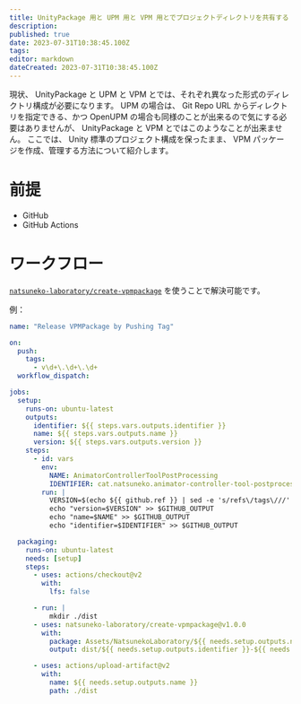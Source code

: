 ```yaml
---
title: UnityPackage 用と UPM 用と VPM 用とでプロジェクトディレクトリを共有する
description: 
published: true
date: 2023-07-31T10:38:45.100Z
tags: 
editor: markdown
dateCreated: 2023-07-31T10:38:45.100Z
---
```



現状、 UnityPackage と UPM と VPM とでは、それぞれ異なった形式のディレクトリ構成が必要になります。
UPM の場合は、 Git Repo URL からディレクトリを指定できる、かつ OpenUPM の場合も同様のことが出来るので気にする必要はありませんが、 UnityPackage と VPM とではこのようなことが出来ません。
ここでは、 Unity 標準のプロジェクト構成を保ったまま、 VPM パッケージを作成、管理する方法について紹介します。

# 前提

* GitHub
* GitHub Actions

# ワークフロー

[`natsuneko-laboratory/create-vpmpackage`](https://github.com/natsuneko-laboratory/create-vpmpackage) を使うことで解決可能です。

例：

```yaml
name: "Release VPMPackage by Pushing Tag"

on:
  push:
    tags:
      - v\d+\.\d+\.\d+
  workflow_dispatch:

jobs:
  setup:
    runs-on: ubuntu-latest
    outputs:
      identifier: ${{ steps.vars.outputs.identifier }}
      name: ${{ steps.vars.outputs.name }}
      version: ${{ steps.vars.outputs.version }}
    steps:
      - id: vars
        env:
          NAME: AnimatorControllerToolPostProcessing
          IDENTIFIER: cat.natsuneko.animator-controller-tool-postprocessing
        run: |
          VERSION=$(echo ${{ github.ref }} | sed -e 's/refs\/tags\///' | sed -e 's/refs\/heads\///')
          echo "version=$VERSION" >> $GITHUB_OUTPUT
          echo "name=$NAME" >> $GITHUB_OUTPUT
          echo "identifier=$IDENTIFIER" >> $GITHUB_OUTPUT

  packaging:
    runs-on: ubuntu-latest
    needs: [setup]
    steps:
      - uses: actions/checkout@v2
        with:
          lfs: false

      - run: |
          mkdir ./dist
      - uses: natsuneko-laboratory/create-vpmpackage@v1.0.0
        with:
          package: Assets/NatsunekoLaboratory/${{ needs.setup.outputs.name }}/package.json
          output: dist/${{ needs.setup.outputs.identifier }}-${{ needs.setup.outputs.version }}.zip

      - uses: actions/upload-artifact@v2
        with:
          name: ${{ needs.setup.outputs.name }}
          path: ./dist
```